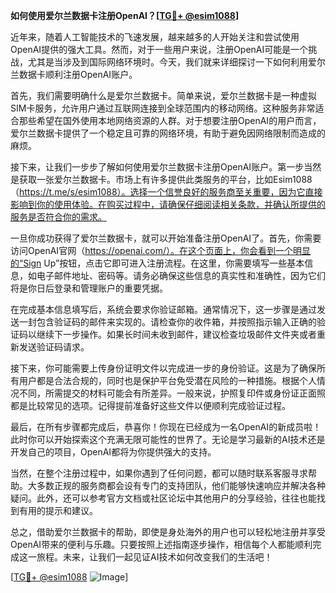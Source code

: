 **如何使用爱尔兰数据卡注册OpenAI？[[TG💪+ @esim1088](https://t.me/s/esim1088)]**

近年来，随着人工智能技术的飞速发展，越来越多的人开始关注和尝试使用OpenAI提供的强大工具。然而，对于一些用户来说，注册OpenAI可能是一个挑战，尤其是当涉及到国际网络环境时。今天，我们就来详细探讨一下如何利用爱尔兰数据卡顺利注册OpenAI账户。

首先，我们需要明确什么是爱尔兰数据卡。简单来说，爱尔兰数据卡是一种虚拟SIM卡服务，允许用户通过互联网连接到全球范围内的移动网络。这种服务非常适合那些希望在国外使用本地网络资源的人群。对于想要注册OpenAI的用户而言，爱尔兰数据卡提供了一个稳定且可靠的网络环境，有助于避免因网络限制而造成的麻烦。

接下来，让我们一步步了解如何使用爱尔兰数据卡注册OpenAI账户。第一步当然是获取一张爱尔兰数据卡。市场上有许多提供此类服务的平台，比如Esim1088（https://t.me/s/esim1088）。选择一个信誉良好的服务商至关重要，因为它直接影响到你的使用体验。在购买过程中，请确保仔细阅读相关条款，并确认所提供的服务是否符合你的需求。

一旦你成功获得了爱尔兰数据卡，就可以开始准备注册OpenAI了。首先，你需要访问OpenAI官网（https://openai.com/）。在这个页面上，你会看到一个明显的“Sign Up”按钮，点击它即可进入注册流程。在这里，你需要填写一些基本信息，如电子邮件地址、密码等。请务必确保这些信息的真实性和准确性，因为它们将是你日后登录和管理账户的重要凭据。

在完成基本信息填写后，系统会要求你验证邮箱。通常情况下，这一步骤是通过发送一封包含验证码的邮件来实现的。请检查你的收件箱，并按照指示输入正确的验证码以继续下一步操作。如果长时间未收到邮件，建议检查垃圾邮件文件夹或者重新发送验证码请求。

接下来，你可能需要上传身份证明文件以完成进一步的身份验证。这是为了确保所有用户都是合法合规的，同时也是保护平台免受潜在风险的一种措施。根据个人情况不同，所需提交的材料可能会有所差异。一般来说，护照复印件或身份证正面照都是比较常见的选项。记得提前准备好这些文件以便顺利完成验证过程。

最后，在所有步骤都完成后，恭喜你！你现在已经成为一名OpenAI的新成员啦！此时你可以开始探索这个充满无限可能性的世界了。无论是学习最新的AI技术还是开发自己的项目，OpenAI都将为你提供强大的支持。

当然，在整个注册过程中，如果你遇到了任何问题，都可以随时联系客服寻求帮助。大多数正规的服务商都会设有专门的支持团队，他们能够快速响应并解决各种疑问。此外，还可以参考官方文档或社区论坛中其他用户的分享经验，往往也能找到有用的提示和建议。

总之，借助爱尔兰数据卡的帮助，即使是身处海外的用户也可以轻松地注册并享受OpenAI带来的便利与乐趣。只要按照上述指南逐步操作，相信每个人都能顺利完成这一旅程。未来，让我们一起见证AI技术如何改变我们的生活吧！

[[TG💪+ @esim1088](https://t.me/s/esim1088) ![Image](https://i.postimg.cc/4NQfJmqS/Snipaste-2025-05-13-00-14-12.png)]
